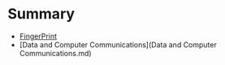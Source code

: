 # Summary

* [FingerPrint](fingerPrint.md)
* [Data and Computer Communications](Data and Computer Communications.md)
